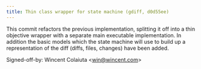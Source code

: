 ```yaml
---
title: Thin class wrapper for state machine (gdiff, d0d55ee)
---
```


This commit refactors the previous implementation, splitting it off into a thin objective wrapper with a separate main executable implementation. In addition the basic models which the state machine will use to build up a representation of the diff (diffs, files, changes) have been added.

Signed-off-by: Wincent Colaiuta &lt;win@wincent.com&gt;
